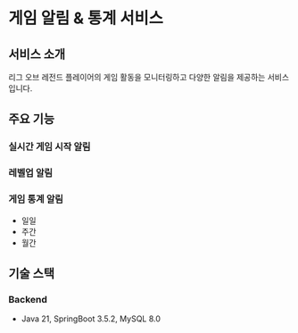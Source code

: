 # 게임 알림 & 통계 서비스

## 서비스 소개
리그 오브 레전드 플레이어의 게임 활동을 모니터링하고 다양한 알림을 제공하는 서비스입니다. 

## 주요 기능
### 실시간 게임 시작 알림

### 레벨업 알림

### 게임 통계 알림
- 일일
- 주간
- 월간

## 기술 스택
### Backend
- Java 21, SpringBoot 3.5.2, MySQL 8.0
